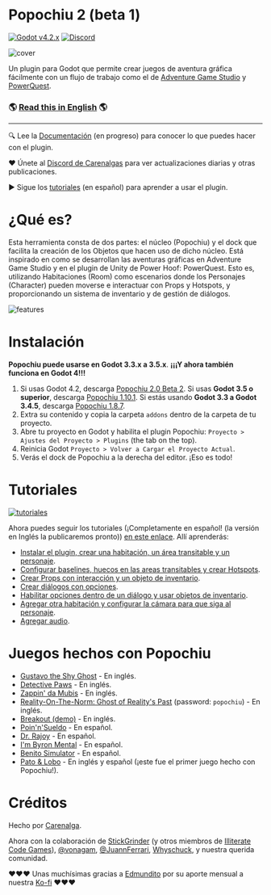 # Popochiu 2 (beta 1)

[![Godot v4.2.x](https://img.shields.io/badge/Godot-4.2.x-blue)](https://godotengine.org/download/archive/4.2.1-stable/) [![Discord](https://img.shields.io/discord/1128222869898416182?label=Discord&logo=discord&logoColor=ffffff&labelColor=5865F2&color=5865F2)](https://discord.gg/Frv8C9Ters)

![cover](https://github.com/carenalgas/popochiu/wiki/images/popochiu_2_hero-es.png "Popochiu")

Un plugin para Godot que permite crear juegos de aventura gráfica fácilmente con un flujo de trabajo como el de [Adventure Game Studio](https://www.adventuregamestudio.co.uk/) y [PowerQuest](https://powerhoof.itch.io/powerquest).

### 🌎 [Read this in English](./README.md) 🌎

---

🔍 Lee la [Documentación](https://carenalgas.github.io/popochiu/) (en progreso) para conocer lo que puedes hacer con el plugin.

❤️ Únete al [Discord de Carenalgas](https://discord.gg/Frv8C9Ters) para ver actualizaciones diarias y otras publicaciones.

▶️ Sigue los [tutoriales](https://www.youtube.com/playlist?list=PLH0IOYEunrBDz6h4G3vujEmQUZs8vLjz8) (en español) para aprender a usar el plugin.



# ¿Qué es?

Esta herramienta consta de dos partes: el núcleo (Popochiu) y el dock que facilita la creación de los Objetos que hacen uso de dicho núcleo. Está inspirado en como se desarrollan las aventuras gráficas en Adventure Game Studio y en el plugin de Unity de Power Hoof: PowerQuest. Esto es, utilizando Habitaciones (Room) como escenarios donde los Personajes (Character) pueden moverse e interactuar con Props y Hotspots, y proporcionando un sistema de inventario y de gestión de diálogos.

![features](https://github.com/carenalgas/popochiu/wiki/images/popochiu_list_of_features-es.png "Features")



# Instalación

**Popochiu puede usarse en Godot 3.3.x a 3.5.x**. **¡¡¡Y ahora también funciona en Godot 4!!!**

1. Si usas Godot 4.2, descarga [Popochiu 2.0 Beta 2](https://github.com/carenalgas/popochiu/releases/download/v2.0.0-beta2/popochiu_v2.0.0-beta2.zip). Si usas **Godot 3.5 o superior**, descarga [Popochiu 1.10.1](https://github.com/carenalgas/popochiu/releases/download/v1.10.1/popochiu-v1.10.1.zip). Si estás usando **Godot 3.3 a Godot 3.4.5**, descarga [Popochiu 1.8.7](https://github.com/carenalgas/popochiu/releases/download/v1.8.7/popochiu-v1.8.7.zip).
2. Extra su contenido y copia la carpeta `addons` dentro de la carpeta de tu proyecto.
3. Abre tu proyecto en Godot y habilita el plugin Popochiu: `Proyecto > Ajustes del Proyecto > Plugins` (the tab on the top).
4. Reinicia Godot `Proyecto > Volver a Cargar el Proyecto Actual`.
5. Verás el dock de Popochiu a la derecha del editor. ¡Eso es todo!




# Tutoriales

[![tutoriales](https://github.com/carenalgas/popochiu/wiki/images/popochiu_tutorials_button-es.png "Ir a los tutoriales")](https://www.youtube.com/playlist?list=PLH0IOYEunrBDz6h4G3vujEmQUZs8vLjz8)

Ahora puedes seguir los tutoriales (¡Completamente en español! (la versión en Inglés la publicaremos pronto)) [en este enlace](https://www.youtube.com/playlist?list=PLH0IOYEunrBDz6h4G3vujEmQUZs8vLjz8). Allí aprenderás:

- [Instalar el plugin, crear una habitación, un área transitable y un personaje](https://youtu.be/-N62S1DHbcs).
- [Configurar baselines, huecos en las areas transitables y crear Hotspots](https://youtu.be/5RbqbG3_0ak).
- [Crear Props con interacción y un objeto de inventario](https://youtu.be/_an0YF3Bd50).
- [Crear diálogos con opciones](https://youtu.be/Aql4wh2itF4).
- [Habilitar opciones dentro de un diálogo y usar objetos de inventario](https://youtu.be/Ad_YBG-_wYE).
- [Agregar otra habitación y configurar la cámara para que siga al personaje](https://youtu.be/YFEZaSty3aw).
- [Agregar audio](https://youtu.be/VF7V6BJmQVQ).



# Juegos hechos con Popochiu

- [Gustavo the Shy Ghost](https://lexibobble.itch.io/gustavo-the-shy-ghost-project) - En inglés.
- [Detective Paws](https://benjatk.itch.io/detective-paws) - En inglés.
- [Zappin' da Mubis](https://carenalga.itch.io/zappin-da-mubis) - En inglés.
- [Reality-On-The-Norm: Ghost of Reality's Past](https://edmundito.itch.io/ron-ghost) (password: `popochiu`) - En inglés.
- [Breakout (demo)](https://rockyrococo.itch.io/breakout-demo) - En inglés.
- [Poin'n'Sueldo](https://matata-exe.itch.io/pointnsueldo) - En español.
- [Dr. Rajoy](https://guldann.itch.io/dr-rajoy) - En español.
- [I'm Byron Mental](https://leocantus23.itch.io/im-byron-mental-colombia) - En español.
- [Benito Simulator](https://panconqueso94.itch.io/benito-simulator) - En español.
- [Pato & Lobo](https://perroviejo.itch.io/patolobo) - En inglés y español (¡este fue el primer juego hecho con Popochiu!).



# Créditos

Hecho por [Carenalga](https://carenalga.itch.io).

Ahora con la colaboración de [StickGrinder](https://twitter.com/StickGrinder) (y otros miembros de [Illiterate Code Games](https://illiteratecodegames.itch.io)), [@vonagam](https://github.com/vonagam), [@JuannFerrari](https://github.com/JuannFerrari), [Whyschuck](https://github.com/Whyshchuck), y nuestra querida comunidad.

:heart::heart::heart: Unas muchísimas gracias a [Edmundito](https://github.com/edmundito) por su aporte mensual a nuestra [Ko-fi](https://ko-fi.com/carenalga) :heart::heart::heart:
